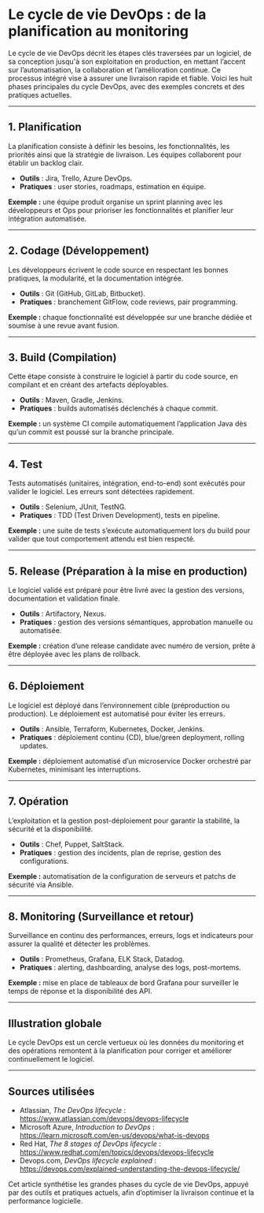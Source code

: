 # Le cycle de vie DevOps : de la planification au monitoring

Le cycle de vie DevOps décrit les étapes clés traversées par un logiciel, de sa conception jusqu'à son exploitation en production, en mettant l’accent sur l’automatisation, la collaboration et l’amélioration continue. Ce processus intégré vise à assurer une livraison rapide et fiable. Voici les huit phases principales du cycle DevOps, avec des exemples concrets et des pratiques actuelles.

---

## 1. Planification

La planification consiste à définir les besoins, les fonctionnalités, les priorités ainsi que la stratégie de livraison. Les équipes collaborent pour établir un backlog clair.

- **Outils** : Jira, Trello, Azure DevOps.
- **Pratiques** : user stories, roadmaps, estimation en équipe.

**Exemple :** une équipe produit organise un sprint planning avec les développeurs et Ops pour prioriser les fonctionnalités et planifier leur intégration automatisée.

---

## 2. Codage (Développement)

Les développeurs écrivent le code source en respectant les bonnes pratiques, la modularité, et la documentation intégrée.

- **Outils** : Git (GitHub, GitLab, Bitbucket).
- **Pratiques** : branchement GitFlow, code reviews, pair programming.

**Exemple :** chaque fonctionnalité est développée sur une branche dédiée et soumise à une revue avant fusion.

---

## 3. Build (Compilation)

Cette étape consiste à construire le logiciel à partir du code source, en compilant et en créant des artefacts déployables.

- **Outils** : Maven, Gradle, Jenkins.
- **Pratiques** : builds automatisés déclenchés à chaque commit.

**Exemple :** un système CI compile automatiquement l’application Java dès qu’un commit est poussé sur la branche principale.

---

## 4. Test

Tests automatisés (unitaires, intégration, end-to-end) sont exécutés pour valider le logiciel. Les erreurs sont détectées rapidement.

- **Outils** : Selenium, JUnit, TestNG.
- **Pratiques** : TDD (Test Driven Development), tests en pipeline.

**Exemple :** une suite de tests s’exécute automatiquement lors du build pour valider que tout comportement attendu est bien respecté.

---

## 5. Release (Préparation à la mise en production)

Le logiciel validé est préparé pour être livré avec la gestion des versions, documentation et validation finale.

- **Outils** : Artifactory, Nexus.
- **Pratiques** : gestion des versions sémantiques, approbation manuelle ou automatisée.

**Exemple :** création d’une release candidate avec numéro de version, prête à être déployée avec les plans de rollback.

---

## 6. Déploiement

Le logiciel est déployé dans l’environnement cible (préproduction ou production). Le déploiement est automatisé pour éviter les erreurs.

- **Outils** : Ansible, Terraform, Kubernetes, Docker, Jenkins.
- **Pratiques** : déploiement continu (CD), blue/green deployment, rolling updates.

**Exemple :** déploiement automatisé d’un microservice Docker orchestré par Kubernetes, minimisant les interruptions.

---

## 7. Opération

L’exploitation et la gestion post-déploiement pour garantir la stabilité, la sécurité et la disponibilité.

- **Outils** : Chef, Puppet, SaltStack.
- **Pratiques** : gestion des incidents, plan de reprise, gestion des configurations.

**Exemple :** automatisation de la configuration de serveurs et patchs de sécurité via Ansible.

---

## 8. Monitoring (Surveillance et retour)

Surveillance en continu des performances, erreurs, logs et indicateurs pour assurer la qualité et détecter les problèmes.

- **Outils** : Prometheus, Grafana, ELK Stack, Datadog.
- **Pratiques** : alerting, dashboarding, analyse des logs, post-mortems.

**Exemple :** mise en place de tableaux de bord Grafana pour surveiller le temps de réponse et la disponibilité des API.

---

## Illustration globale

Le cycle DevOps est un cercle vertueux où les données du monitoring et des opérations remontent à la planification pour corriger et améliorer continuellement le logiciel.

---

## Sources utilisées

- Atlassian, *The DevOps lifecycle* : https://www.atlassian.com/devops/devops-lifecycle  
- Microsoft Azure, *Introduction to DevOps* : https://learn.microsoft.com/en-us/devops/what-is-devops  
- Red Hat, *The 8 stages of DevOps lifecycle* : https://www.redhat.com/en/topics/devops/devops-lifecycle  
- Devops.com, *DevOps lifecycle explained* : https://devops.com/explained-understanding-the-devops-lifecycle/  

Cet article synthétise les grandes phases du cycle de vie DevOps, appuyé par des outils et pratiques actuels, afin d’optimiser la livraison continue et la performance logicielle.